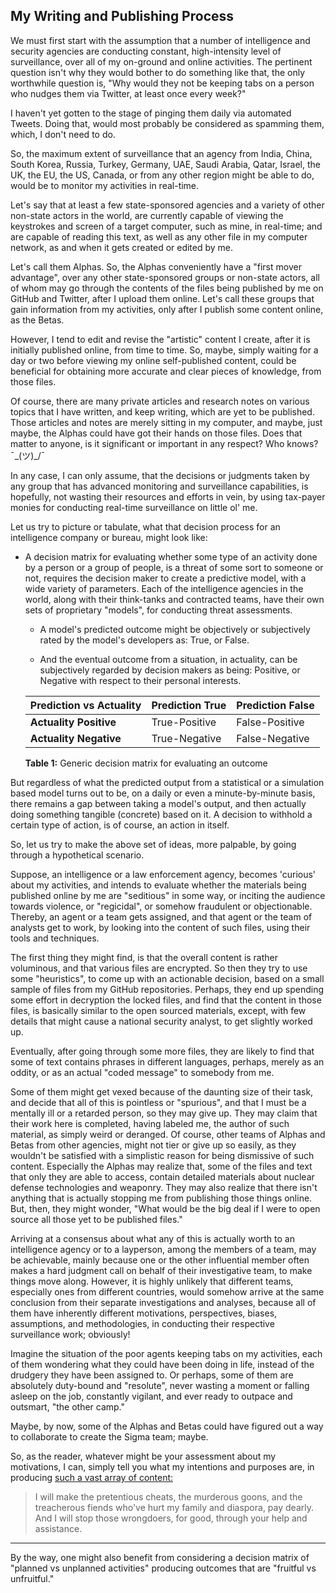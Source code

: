 ## My Writing and Publishing Process

We must first start with the assumption that a number of intelligence and security agencies are conducting constant, high-intensity level of surveillance, over all of my on-ground and online activities. The pertinent question isn't why they would bother to do something like that, the only worthwhile question is, "Why would they not be keeping tabs on a person who nudges them via Twitter, at least once every week?" 

I haven't yet gotten to the stage of pinging them daily via automated Tweets. Doing that, would most probably be considered as spamming them, which, I don't need to do. 

So, the maximum extent of surveillance that an agency from India, China, South Korea, Russia, Turkey, Germany, UAE, Saudi Arabia, Qatar, Israel, the UK, the EU, the US, Canada, or from any other region might be able to do, would be to monitor my activities in real-time. 

Let's say that at least a few state-sponsored agencies and a variety of other non-state actors in the world, are currently capable of viewing the keystrokes and screen of a target computer, such as mine, in real-time; and are capable of reading this text, as well as any other file in my computer network, as and when it gets created or edited by me. 

Let's call them Alphas. So, the Alphas conveniently have a "first mover advantage", over any other state-sponsored groups or non-state actors, all of whom may go through the contents of the files being published by me on GitHub and Twitter, after I upload them online. Let's call these groups that gain information from my activities, only after I publish some content online, as the Betas. 

However, I tend to edit and revise the "artistic" content I create, after it is initially published online, from time to time. So, maybe, simply waiting for a day or two before viewing my online self-published content, could be beneficial for obtaining more accurate and clear pieces of knowledge, from those files. 

Of course, there are many private articles and research notes on various topics that I have written, and keep writing, which are yet to be published. Those articles and notes are merely sitting in my computer, and maybe, just maybe, the Alphas could have got their hands on those files. Does that matter to anyone, is it significant or important in any respect? Who knows? ¯\_(ツ)_/¯ 

In any case, I can only assume, that the decisions or judgments taken by any group that has advanced monitoring and surveillance capabilities, is hopefully, not wasting their resources and efforts in vein, by using tax-payer monies for conducting real-time surveillance on little ol' me. 

Let us try to picture or tabulate, what that decision process for an intelligence company or bureau, might look like: 

- A decision matrix for evaluating whether some type of an activity done by a person or a group of people, is a threat of some sort to someone or not, requires the decision maker to create a predictive model, with a wide variety of parameters. Each of the intelligence agencies in the world, along with their think-tanks and contracted teams, have their own sets of proprietary "models", for conducting threat assessments. 

  - A model's predicted outcome might be objectively or subjectively rated by the model's developers as: True, or False. 

  - And the eventual outcome from a situation, in actuality, can be subjectively regarded by decision makers as being: Positive, or Negative with respect to their personal interests. 

  Prediction vs Actuality | Prediction True | Prediction False
     --- | --- | ---
     **Actuality Positive** | True-Positive | False-Positive
     **Actuality Negative** | True-Negative | False-Negative

  **Table 1:** Generic decision matrix for evaluating an outcome

But regardless of what the predicted output from a statistical or a simulation based model turns out to be, on a daily or even a minute-by-minute basis, there remains a gap between taking a model's output, and then actually doing something tangible (concrete) based on it. A decision to withhold a certain type of action, is of course, an action in itself. 

So, let us try to make the above set of ideas, more palpable, by going through a hypothetical scenario. 

Suppose, an intelligence or a law enforcement agency, becomes 'curious' about my activities, and intends to evaluate whether the materials being published online by me are "seditious" in some way, or inciting the audience towards violence, or "regicidal", or somehow fraudulent or objectionable. Thereby, an agent or a team gets assigned, and that agent or the team of analysts get to work, by looking into the content of such files, using their tools and techniques. 

The first thing they might find, is that the overall content is rather voluminous, and that various files are encrypted. So then they try to use some "heuristics", to come up with an actionable decision, based on a small sample of files from my GitHub repositories. Perhaps, they end up spending some effort in decryption the locked files, and find that the content in those files, is basically similar to the open sourced materials, except, with few details that might cause a national security analyst, to get slightly worked up. 

Eventually, after going through some more files, they are likely to find that some of text contains phrases in different languages, perhaps, merely as an oddity, or as an actual "coded message" to somebody from me. 

Some of them might get vexed because of the daunting size of their task, and decide that all of this is pointless or "spurious", and that I must be a mentally ill or a retarded person, so they may give up. They may claim that their work here is completed, having labeled me, the author of such material, as simply weird or deranged. Of course, other teams of Alphas and Betas from other agencies, might not tier or give up so easily, as they wouldn't be satisfied with a simplistic reason for being dismissive of such content. Especially the Alphas may realize that, some of the files and text that only they are able to access, contain detailed materials about nuclear defense technologies and weaponry. They may also realize that there isn't anything that is actually stopping me from publishing those things online. But, then, they might wonder, "What would be the big deal if I were to open source all those yet to be published files." 

Arriving at a consensus about what any of this is actually worth to an intelligence agency or to a layperson, among the members of a team, may be achievable, mainly because one or the other influential member often makes a hard judgment call on behalf of their investigative team, to make things move along. However, it is highly unlikely that different teams, especially ones from different countries, would somehow arrive at the same conclusion from their separate investigations and analyses, because all of them have inherently different motivations, perspectives, biases, assumptions, and methodologies, in conducting their respective surveillance work; obviously! 

Imagine the situation of the poor agents keeping tabs on my activities, each of them wondering what they could have been doing in life, instead of the drudgery they have been assigned to. Or perhaps, some of them are absolutely duty-bound and "resolute", never wasting a moment or falling asleep on the job, constantly vigilant, and ever ready to outpace and outsmart, "the other camp." 

Maybe, by now, some of the Alphas and Betas could have figured out a way to collaborate to create the Sigma team; maybe. 

So, as the reader, whatever might be your assessment about my motivations, I can, simply tell you what my intentions and purposes are, in producing [such a vast array of content:](https://github.com/samkhan1) 

>I will make the pretentious cheats, the murderous goons, and the treacherous fiends who've hurt my family and diaspora, pay dearly. And I will stop those wrongdoers, for good, through your help and assistance.  

---

By the way, one might also benefit from considering a decision matrix of "planned vs unplanned activities" producing outcomes that are "fruitful vs unfruitful." 